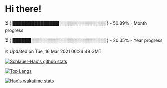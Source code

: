 # Hi there!

⏳ { ███████████████░░░░░░░░░░░░░░░ } - 50.89% - Month progress

⏳ { ██████░░░░░░░░░░░░░░░░░░░░░░░░ } - 20.35% - Year progress

⏰ Updated on Tue, 16 Mar 2021 06:24:49 GMT


[![Schlauer-Hax's github stats](https://github-readme-stats.vercel.app/api?username=Schlauer-Hax&show_icons=true&theme=dark&count_private=true)](https://github.com/Schlauer-Hax)


[![Top Langs](https://github-readme-stats.vercel.app/api/top-langs/?username=Schlauer-Hax&layout=compact&theme=dark)](https://github.com/Schlauer-Hax?tab=repositories)


[![Hax's wakatime stats](https://github-readme-stats.vercel.app/api/wakatime?username=Hax&theme=dark)](https://wakatime.com/@Hax)

